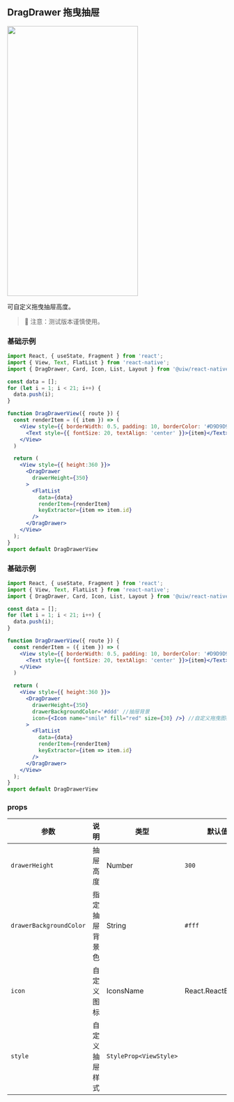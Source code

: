 DragDrawer 拖曳抽屉
---

<img src="https://user-images.githubusercontent.com/66067296/143187302-bee614b4-7799-49d1-9cab-470ad8228372.gif" style="width:300px;height:620px"/>

可自定义拖曳抽屉高度。

> 🚧 注意：测试版本谨慎使用。
<!--rehype:style=border-left: 8px solid #ffe564;background-color: #ffe56440;padding: 12px 16px;-->

### 基础示例

```jsx mdx:preview&background=#bebebe29
import React, { useState, Fragment } from 'react';
import { View, Text, FlatList } from 'react-native';
import { DragDrawer, Card, Icon, List, Layout } from '@uiw/react-native';

const data = [];
for (let i = 1; i < 21; i++) {
  data.push(i);
}

function DragDrawerView({ route }) {
  const renderItem = ({ item }) => (
    <View style={{ borderWidth: 0.5, padding: 10, borderColor: '#D9D9D9' }}>
      <Text style={{ fontSize: 20, textAlign: 'center' }}>{item}</Text>
    </View>
  )

  return (
    <View style={{ height:360 }}>
      <DragDrawer
        drawerHeight={350}
      >
        <FlatList
          data={data}
          renderItem={renderItem}
          keyExtractor={item => item.id}
        />
      </DragDrawer>
    </View>
  );
}
export default DragDrawerView
```

### 基础示例

```jsx mdx:preview&background=#bebebe29
import React, { useState, Fragment } from 'react';
import { View, Text, FlatList } from 'react-native';
import { DragDrawer, Card, Icon, List, Layout } from '@uiw/react-native';

const data = [];
for (let i = 1; i < 21; i++) {
  data.push(i);
}

function DragDrawerView({ route }) {
  const renderItem = ({ item }) => (
    <View style={{ borderWidth: 0.5, padding: 10, borderColor: '#D9D9D9' }}>
      <Text style={{ fontSize: 20, textAlign: 'center' }}>{item}</Text>
    </View>
  )

  return (
    <View style={{ height:360 }}>
      <DragDrawer
        drawerHeight={350}
        drawerBackgroundColor='#ddd' //抽屉背景
        icon={<Icon name="smile" fill="red" size={30} />} //自定义拖曳图标
      >
        <FlatList
          data={data}
          renderItem={renderItem}
          keyExtractor={item => item.id}
        />
      </DragDrawer>
    </View>
  );
}
export default DragDrawerView
```

### props

| 参数 | 说明 | 类型 | 默认值 |
|------|------|-----|------|
| `drawerHeight` | 抽屉高度 | Number | `300` |
| `drawerBackgroundColor` | 指定抽屉背景色 | String | `#fff` |
| `icon` | 自定义图标 | IconsName | React.ReactElement | React.ReactNode` |  |
| `style` | 自定义抽屉样式 | `StyleProp<ViewStyle>` |  |
